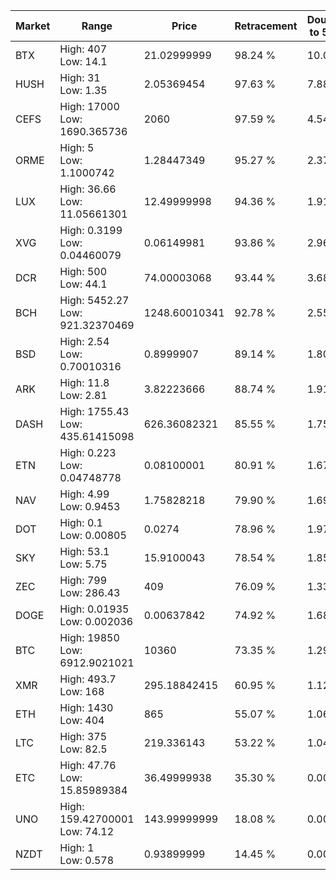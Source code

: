 | Market | Range | Price| Retracement | Doubles to 50% |
| --- | --- | --- | --- | --- |
| BTX | High: 407<br />Low: 14.1 | 21.02999999 | 98.24 % | 10.01 |
| HUSH | High: 31<br />Low: 1.35 | 2.05369454 | 97.63 % | 7.88 |
| CEFS | High: 17000<br />Low: 1690.365736 | 2060 | 97.59 % | 4.54 |
| ORME | High: 5<br />Low: 1.1000742 | 1.28447349 | 95.27 % | 2.37 |
| LUX | High: 36.66<br />Low: 11.05661301 | 12.49999998 | 94.36 % | 1.91 |
| XVG | High: 0.3199<br />Low: 0.04460079 | 0.06149981 | 93.86 % | 2.96 |
| DCR | High: 500<br />Low: 44.1 | 74.00003068 | 93.44 % | 3.68 |
| BCH | High: 5452.27<br />Low: 921.32370469 | 1248.60010341 | 92.78 % | 2.55 |
| BSD | High: 2.54<br />Low: 0.70010316 | 0.8999907 | 89.14 % | 1.80 |
| ARK | High: 11.8<br />Low: 2.81 | 3.82223666 | 88.74 % | 1.91 |
| DASH | High: 1755.43<br />Low: 435.61415098 | 626.36082321 | 85.55 % | 1.75 |
| ETN | High: 0.223<br />Low: 0.04748778 | 0.08100001 | 80.91 % | 1.67 |
| NAV | High: 4.99<br />Low: 0.9453 | 1.75828218 | 79.90 % | 1.69 |
| DOT | High: 0.1<br />Low: 0.00805 | 0.0274 | 78.96 % | 1.97 |
| SKY | High: 53.1<br />Low: 5.75 | 15.9100043 | 78.54 % | 1.85 |
| ZEC | High: 799<br />Low: 286.43 | 409 | 76.09 % | 1.33 |
| DOGE | High: 0.01935<br />Low: 0.002036 | 0.00637842 | 74.92 % | 1.68 |
| BTC | High: 19850<br />Low: 6912.9021021 | 10360 | 73.35 % | 1.29 |
| XMR | High: 493.7<br />Low: 168 | 295.18842415 | 60.95 % | 1.12 |
| ETH | High: 1430<br />Low: 404 | 865 | 55.07 % | 1.06 |
| LTC | High: 375<br />Low: 82.5 | 219.336143 | 53.22 % | 1.04 |
| ETC | High: 47.76<br />Low: 15.85989384 | 36.49999938 | 35.30 % | 0.00 |
| UNO | High: 159.42700001<br />Low: 74.12 | 143.99999999 | 18.08 % | 0.00 |
| NZDT | High: 1<br />Low: 0.578 | 0.93899999 | 14.45 % | 0.00 |
